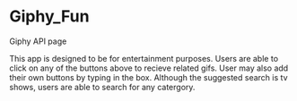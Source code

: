 # Giphy_Fun
Giphy API page

This app is designed to be for entertainment purposes. Users are able to click on any of the buttons above to recieve related gifs. User may also add their own buttons by typing in the box. Although the suggested search is tv shows, users are able to search for any catergory.